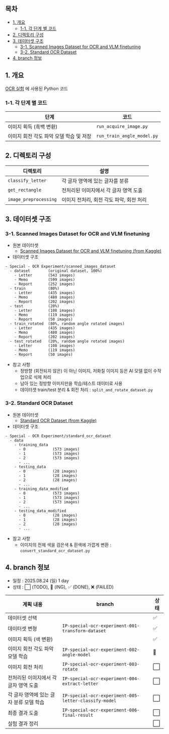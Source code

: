 
## 목차

* [1. 개요](#1-개요)
  * [1-1. 각 단계 별 코드](#1-1-각-단계-별-코드) 
* [2. 디렉토리 구성](#2-디렉토리-구성)
* [3. 데이터셋 구조](#3-데이터셋-구조)
  * [3-1. Scanned Images Dataset for OCR and VLM finetuning](#3-1-scanned-images-dataset-for-ocr-and-vlm-finetuning)
  * [3-2. Standard OCR Dataset](#3-2-standard-ocr-dataset) 
* [4. branch 정보](#4-branch-정보)

## 1. 개요

[OCR 실험](../OCR_Experiment.md) 에 사용된 Python 코드

### 1-1. 각 단계 별 코드

| 단계                      | 코드                             |
|-------------------------|--------------------------------|
| 이미지 획득 (흑백 변환)          | ```run_acquire_image.py```     |
| 이미지 회전 각도 파악 모델 학습 및 저장 | ```run_train_angle_model.py``` |

## 2. 디렉토리 구성

| 디렉토리                      | 설명                       |
|---------------------------|--------------------------|
| ```classify_letter```     | 각 글자 영역에 있는 글자를 분류       |
| ```get_rectangle```       | 전처리된 이미지에서 각 글자 영역 도출    |
| ```image_preprocessing``` | 이미지 전처리, 회전 각도 파악, 회전 처리 |

## 3. 데이터셋 구조

### 3-1. Scanned Images Dataset for OCR and VLM finetuning

* 원본 데이터셋
  * [Scanned Images Dataset for OCR and VLM finetuning (from Kaggle)](https://www.kaggle.com/datasets/suvroo/scanned-images-dataset-for-ocr-and-vlm-finetuning)
* 데이터셋 구조

```
- Special - OCR Experiment/scanned_images_dataset
  - dataset        (original dataset, 100%)
    - Letter       (543 images)
    - Memo         (599 images)
    - Report       (252 images)
  - train          (80%)
    - Letter       (435 images)
    - Memo         (480 images)
    - Report       (202 images)
  - test           (20%)
    - Letter       (108 images)
    - Memo         (119 images)
    - Report       (50 images)
  - train_rotated  (80%, random angle rotated images)
    - Letter       (435 images)
    - Memo         (480 images)
    - Report       (202 images)
  - test_rotated   (20%, random angle rotated images)
    - Letter       (108 images)
    - Memo         (119 images)
    - Report       (50 images)
```

* 참고 사항
  * 정방향 (회전되지 않은) 이 아닌 이미지, 저화질 이미지 등은 AI 모델 없이 수작업으로 삭제 처리
  * 남아 있는 정방향 이미지만을 학습/테스트 데이터로 사용
  * 데이터셋 train/test 분리 & 회전 처리 : ```split_and_rotate_dataset.py```

### 3-2. Standard OCR Dataset

* 원본 데이터셋
  * [Standard OCR Dataset (from Kaggle)](https://www.kaggle.com/datasets/preatcher/standard-ocr-dataset) 
* 데이터셋 구조

```
- Special - OCR Experiment/standard_ocr_dataset
  - data
    - training_data
      - 0            (573 images)
      - 1            (573 images)
      - 2            (573 images)
      - ...
    - testing_data
      - 0            (28 images)
      - 1            (28 images)
      - 2            (28 images)
      - ...
    - training_data_modified
      - 0            (573 images)
      - 1            (573 images)
      - 2            (573 images)
      - ...
    - testing_data_modified
      - 0            (28 images)
      - 1            (28 images)
      - 2            (28 images)
      - ...
```

* 참고 사항
  * 이미지의 전체 색을 검은색 & 흰색에 가깝게 변환 : ```convert_standard_ocr_dataset.py```

## 4. branch 정보

* 일정 : 2025.08.24 (일) 1 day
* 상태 : ⬜ (TODO), 💨 (ING), ✅ (DONE), ❌ (FAILED)

| 계획 내용                   | branch                                                    | 상태 |
|-------------------------|-----------------------------------------------------------|----|
| 데이터셋 선택                 |                                                           | ✅  |
| 데이터셋 변형                 | ```IP-special-ocr-experiment-001-transform-dataset```     | ✅  |
| 이미지 획득 (색 변환)           |                                                           | ✅  |
| 이미지 회전 각도 파악 모델 학습      | ```IP-special-ocr-experiment-002-angle-model```           | 💨 |
| 이미지 회전 처리               | ```IP-special-ocr-experiment-003-rotate```                | ⬜  |
| 전처리된 이미지에서 각 글자 영역 도출   | ```IP-special-ocr-experiment-004-extract-letter```        | ⬜  |
| 각 글자 영역에 있는 글자 분류 모델 학습 | ```IP-special-ocr-experiment-005-letter-classify-model``` | ⬜  |
| 최종 결과 도출                | ```IP-special-ocr-experiment-006-final-result```          | ⬜  |
| 실험 결과 정리                |                                                           | ⬜  |

